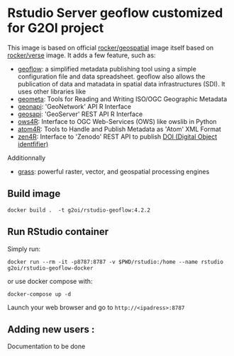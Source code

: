 # Rstudio Server geoflow customized for G2OI project

This image is based on official [rocker/geospatial](https://hub.docker.com/r/rocker/geospatial) image itself based on  [rocker/verse](https://hub.docker.com/r/rocker/verse/) image.
It adds a few feature, such as:
* [geoflow](https://github.com/r-geoflow/geoflow): a simplified metadata publishing tool using a simple configuration file and data spreadsheet. geoflow also allows the publication of data and matadata in spatial data infrastructures (SDI). It uses other libraries like 
* [geometa](https://cran.r-project.org/web/packages/geometa/index.html): Tools for Reading and Writing ISO/OGC Geographic Metadata
* [geonapi](https://cran.r-project.org/web/packages/geonapi/index.html): 'GeoNetwork' API R Interface
* [geosapi](https://cran.r-project.org/web/packages/geosapi/index.html): 'GeoServer' REST API R Interface
* [ows4R](https://cran.r-project.org/web/packages/ows4R/index.html):  Interface to OGC Web-Services (OWS) like owslib in Python
* [atom4R](https://cran.r-project.org/web/packages/atom4R/index.html): Tools to Handle and Publish Metadata as 'Atom' XML Format
* [zen4R](https://cran.r-project.org/web/packages/zen4R/index.html): Interface to 'Zenodo' REST API to publish [DOI (Digital Object identfifier)](https://en.wikipedia.org/wiki/Digital_object_identifier)

Additionnally  
* [grass](https://grass.osgeo.org/): powerful raster, vector, and geospatial processing engines


## Build image

`docker build .  -t g2oi/rstudio-geoflow:4.2.2`

## Run RStudio container

Simply run:

`docker run --rm -it -p8787:8787 -v $PWD/rstudio:/home --name rstudio g2oi/rstudio-geoflow-docker`

or use docker compose with:

`docker-compose up -d`

Launch your web browser and go to `http://<ipadress>:8787`


## Adding new users :

Documentation to be done
